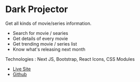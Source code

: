 # Dark Projector

Get all kinds of movie/series information.

- Search for movie / searies
- Get details of every movie
- Get trending movie / series list
- Know what's releasing next month

Technologies : Next JS, Bootstrap, React Icons, CSS Modules

- [Live Site](https://dark-projector.vercel.app/)
- [Github](https://github.com/masfikalam/Dark-Projector)
